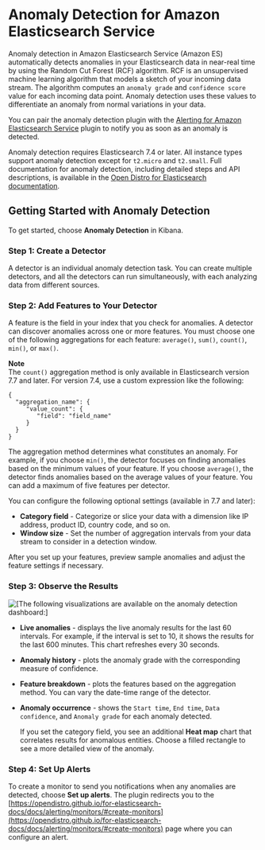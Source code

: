 # Anomaly Detection for Amazon Elasticsearch Service<a name="ad"></a>

Anomaly detection in Amazon Elasticsearch Service \(Amazon ES\) automatically detects anomalies in your Elasticsearch data in near\-real time by using the Random Cut Forest \(RCF\) algorithm\. RCF is an unsupervised machine learning algorithm that models a sketch of your incoming data stream\. The algorithm computes an `anomaly grade` and `confidence score` value for each incoming data point\. Anomaly detection uses these values to differentiate an anomaly from normal variations in your data\. 

You can pair the anomaly detection plugin with the [Alerting for Amazon Elasticsearch Service](alerting.md) plugin to notify you as soon as an anomaly is detected\. 

Anomaly detection requires Elasticsearch 7\.4 or later\. All instance types support anomaly detection except for `t2.micro` and `t2.small`\. Full documentation for anomaly detection, including detailed steps and API descriptions, is available in the [Open Distro for Elasticsearch documentation](https://opendistro.github.io/for-elasticsearch-docs/docs/ad/)\.

## Getting Started with Anomaly Detection<a name="ad-example-es"></a>

To get started, choose **Anomaly Detection** in Kibana\.

### Step 1: Create a Detector<a name="ad-example-es1"></a>

A detector is an individual anomaly detection task\. You can create multiple detectors, and all the detectors can run simultaneously, with each analyzing data from different sources\.

### Step 2: Add Features to Your Detector<a name="ad-example-es2"></a>

A feature is the field in your index that you check for anomalies\. A detector can discover anomalies across one or more features\. You must choose one of the following aggregations for each feature: `average()`, `sum()`, `count()`, `min()`, or `max()`\. 

**Note**  
The `count()` aggregation method is only available in Elasticsearch version 7\.7 and later\. For version 7\.4, use a custom expression like the following:  

```
{
  "aggregation_name": {
     "value_count": {
        "field": "field_name"
     }
  }
}
```

The aggregation method determines what constitutes an anomaly\. For example, if you choose `min()`, the detector focuses on finding anomalies based on the minimum values of your feature\. If you choose `average()`, the detector finds anomalies based on the average values of your feature\. You can add a maximum of five features per detector\.

You can configure the following optional settings \(available in 7\.7 and later\):
+ **Category field** \- Categorize or slice your data with a dimension like IP address, product ID, country code, and so on\.
+ **Window size** \- Set the number of aggregation intervals from your data stream to consider in a detection window\.

After you set up your features, preview sample anomalies and adjust the feature settings if necessary\.

### Step 3: Observe the Results<a name="ad-example-es3"></a>

![\[The following visualizations are available on the anomaly detection dashboard:\]](http://docs.aws.amazon.com/elasticsearch-service/latest/developerguide/images/ad.png)
+ **Live anomalies** \- displays the live anomaly results for the last 60 intervals\. For example, if the interval is set to 10, it shows the results for the last 600 minutes\. This chart refreshes every 30 seconds\.
+ **Anomaly history** \- plots the anomaly grade with the corresponding measure of confidence\.
+ **Feature breakdown** \- plots the features based on the aggregation method\. You can vary the date\-time range of the detector\.
+ **Anomaly occurrence** \- shows the `Start time`, `End time`, `Data confidence`, and `Anomaly grade` for each anomaly detected\.

  If you set the category field, you see an additional **Heat map** chart that correlates results for anomalous entities\. Choose a filled rectangle to see a more detailed view of the anomaly\.

### Step 4: Set Up Alerts<a name="ad-example-es4"></a>

To create a monitor to send you notifications when any anomalies are detected, choose **Set up alerts**\. The plugin redirects you to the [https://opendistro.github.io/for-elasticsearch-docs/docs/alerting/monitors/#create-monitors](https://opendistro.github.io/for-elasticsearch-docs/docs/alerting/monitors/#create-monitors) page where you can configure an alert\.